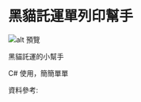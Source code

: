 # 黑貓託運單列印幫手


![alt 預覽](https://github.com/donma/BlackcatShippingOrderPrinter/blob/master/sh0571111.jpg?raw=true)

黑貓託運的小幫手

C# 使用，簡簡單單

資料參考:

